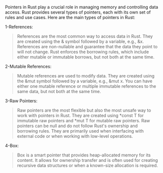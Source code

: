 Pointers in Rust play a crucial role in managing memory and controlling data access. Rust provides several types of pointers, each with its own set of rules and use cases. Here are the main types of pointers in Rust:

1-References:

>References are the most common way to access data in Rust.
>They are created using the & symbol followed by a variable, e.g., &x.
>References are non-nullable and guarantee that the data they point to will not change.
>Rust enforces the borrowing rules, which include either mutable or immutable borrows, but not both at the same time.

2-Mutable References:

>Mutable references are used to modify data.
>They are created using the &mut symbol followed by a variable, e.g., &mut x.
>You can have either one mutable reference or multiple immutable references to the same data, but not both at the same time.

3-Raw Pointers:											 
>Raw pointers are the most flexible but also the most unsafe way to work with pointers in Rust.
>They are created using *const T for immutable raw pointers and *mut T for mutable raw pointers.
>Raw pointers can be null and do not follow Rust's ownership and borrowing rules.
>They are primarily used when interfacing with external code or when working with low-level operations.

4-Box:
>Box<T> is a smart pointer that provides heap-allocated memory for its content.
>It allows for ownership transfer and is often used for creating recursive data structures or when a known-size allocation is required.
